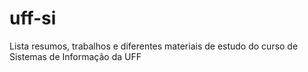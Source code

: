 # uff-si
Lista resumos, trabalhos e diferentes materiais de estudo do curso de Sistemas de Informação da UFF
